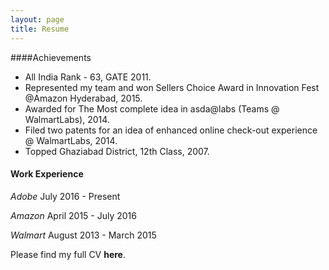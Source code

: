 ```yaml
---
layout: page
title: Resume
---
```


####Achievements

 -  All India Rank - 63, GATE 2011.
 - Represented my team and won Sellers Choice Award in Innovation Fest @Amazon Hyderabad, 2015.
 - Awarded for The Most complete idea in asda@labs (Teams @ WalmartLabs), 2014.
 - Filed two patents for an idea of enhanced online check-out experience @ WalmartLabs, 2014.
 - Topped Ghaziabad District, 12th Class, 2007.
 
#### Work Experience
*Adobe*
July 2016 - Present

*Amazon*
April 2015 - July 2016

*Walmart*
August 2013 - March 2015

Please find my full CV **here**.

